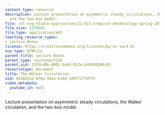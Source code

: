 ```yaml
---
content_type: resource
description: Lecture presentation on asymmetric steady circulations, the Walker circulation,
  and the two-box model.
file: /ol-ocw-studio-app/courses/12-811-tropical-meteorology-spring-2011/6b58d11e676a44a1628d199f727fdff4_MIT12_811S11_lecture_13.pdf
file_size: 1274541
file_type: application/pdf
learning_resource_types:
- Lecture Notes
license: https://creativecommons.org/licenses/by-nc-sa/4.0/
ocw_type: OCWFile
parent_title: Lecture Notes
parent_type: CourseSection
parent_uid: 23fdcd6b-0082-ba44-012a-bd304810dc02
resourcetype: Document
title: The Walker Circulation
uid: 6b58d11e-676a-44a1-628d-199f727fdff4
video_metadata:
  youtube_id: null
---
```

Lecture presentation on asymmetric steady circulations, the Walker circulation, and the two-box model.